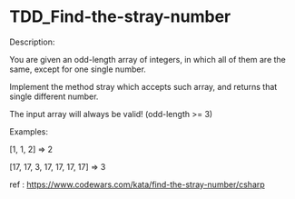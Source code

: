 # TDD_Find-the-stray-number


Description:

You are given an odd-length array of integers, in which all of them are the same, except for one single number.

Implement the method stray which accepts such array, and returns that single different number.

The input array will always be valid! (odd-length >= 3)

Examples:

[1, 1, 2] => 2

[17, 17, 3, 17, 17, 17, 17] => 3


ref : https://www.codewars.com/kata/find-the-stray-number/csharp
